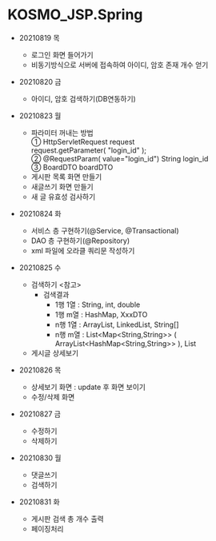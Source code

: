 # KOSMO_JSP.Spring

- 20210819 목
  - 로그인 화면 들어가기
  - 비동기방식으로 서버에 접속하여 아이디, 암호 존재 개수 얻기 


- 20210820 금
  - 아이디, 암호 검색하기(DB연동하기)


- 20210823 월
  - 파라미터 꺼내는 방법  
    ① HttpServletRequest request  
      request.getParameter( "login_id" );  
    ② @RequestParam( value="login_id") String login_id  
    ③ BoardDTO boardDTO  
  - 게시판 목록 화면 만들기
  - 새글쓰기 화면 만들기
  - 새 글 유효성 검사하기

- 20210824 화
  - 서비스 층 구현하기(@Service, @Transactional)
  - DAO 층 구현하기(@Repository)
  - xml 파일에 오라클 쿼리문 작성하기

- 20210825 수
  - 검색하기 
    <참고>
      - 검색결과
        -  1행 1열 : String, int, double
        -  1행 m열 : HashMap, XxxDTO
        -  n행 1열 : ArrayList, LinkedList, String[]
        -  n행 m열 : List<Map<String,String>> (  ArrayList<HashMap<String,String>>  ), List<XxxDTO>
  - 게시글 상세보기
  
- 20210826 목
  - 상세보기 화면 : update 후 화면 보이기
  - 수정/삭제 화면
  
- 20210827 금
   - 수정하기
   - 삭제하기

- 20210830 월
   - 댓글쓰기
   - 검색하기

- 20210831 화
   - 게시판 검색 총 개수 출력
   - 페이징처리
